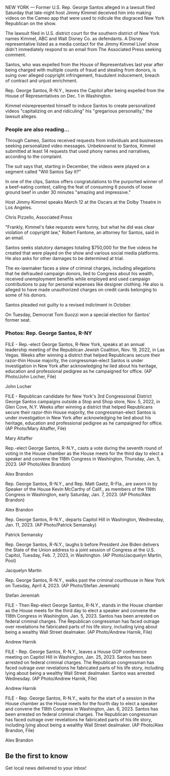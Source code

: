 NEW YORK — Former U.S. Rep. George Santos alleged in a lawsuit filed Saturday that late-night host Jimmy Kimmel deceived him into making videos on the Cameo app that were used to ridicule the disgraced New York Republican on the show.

The lawsuit filed in U.S. district court for the southern district of New York names Kimmel, ABC and Walt Disney Co. as defendants. A Disney representative listed as a media contact for the Jimmy Kimmel Live! show didn't immediately respond to an email from The Associated Press seeking comment.

Santos, who was expelled from the House of Representatives last year after being charged with multiple counts of fraud and stealing from donors, is suing over alleged copyright infringement, fraudulent inducement, breach of contract and unjust enrichment.

Rep. George Santos, R-N.Y., leaves the Capitol after being expelled from the House of Representatives on Dec. 1 in Washington.

Kimmel misrepresented himself to induce Santos to create personalized videos "capitalizing on and ridiculing" his "gregarious personality," the lawsuit alleges.

### People are also reading…

Through Cameo, Santos received requests from individuals and businesses seeking personalized video messages. Unbeknownst to Santos, Kimmel submitted at least 14 requests that used phony names and narratives, according to the complaint.

The suit says that, starting in December, the videos were played on a segment called "Will Santos Say It?"

In one of the clips, Santos offers congratulations to the purported winner of a beef-eating contest, calling the feat of consuming 6 pounds of loose ground beef in under 30 minutes "amazing and impressive."

Host Jimmy Kimmel speaks March 12 at the Oscars at the Dolby Theatre in Los Angeles.

Chris Pizzello, Associated Press

"Frankly, Kimmel's fake requests were funny, but what he did was clear violation of copyright law," Robert Fantone, an attorney for Santos, said in an email.

Santos seeks statutory damages totaling $750,000 for the five videos he created that were played on the show and various social media platforms. He also asks for other damages to be determined at trial.

The ex-lawmaker faces a slew of criminal charges, including allegations that he defrauded campaign donors, lied to Congress about his wealth, received unemployment benefits while employed and used campaign contributions to pay for personal expenses like designer clothing. He also is alleged to have made unauthorized charges on credit cards belonging to some of his donors.

Santos pleaded not guilty to a revised indictment in October.

On Tuesday, Democrat Tom Suozzi won a special election for Santos' former seat.

### Photos: Rep. George Santos, R-NY

FILE - Rep.-elect George Santos, R-New York, speaks at an annual leadership meeting of the Republican Jewish Coalition, Nov. 19, 2022, in Las Vegas. Weeks after winning a district that helped Republicans secure their razor-thin House majority, the congressman-elect Santos is under investigation in New York after acknowledging he lied about his heritage, education and professional pedigree as he campaigned for office. (AP Photo/John Locher, File)

John Locher

FILE - Republican candidate for New York's 3rd Congressional District George Santos campaigns outside a Stop and Shop store, Nov. 5, 2022, in Glen Cove, N.Y. Weeks after winning a district that helped Republicans secure their razor-thin House majority, the congressman-elect Santos is under investigation in New York after acknowledging he lied about his heritage, education and professional pedigree as he campaigned for office. (AP Photo/Mary Altaffer, File)

Mary Altaffer

Rep.-elect George Santos, R-N.Y., casts a vote during the seventh round of voting in the House chamber as the House meets for the third day to elect a speaker and convene the 118th Congress in Washington, Thursday, Jan. 5, 2023. (AP Photo/Alex Brandon)

Alex Brandon

Rep. George Santos, R-N.Y., and Rep. Matt Gaetz, R-Fla., are sworn in by Speaker of the House Kevin McCarthy of Calif., as members of the 118th Congress in Washington, early Saturday, Jan. 7, 2023. (AP Photo/Alex Brandon)

Alex Brandon

Rep. George Santos, R-N.Y., departs Capitol Hill in Washington, Wednesday, Jan. 11, 2023. (AP Photo/Patrick Semansky)

Patrick Semansky

Rep. George Santos, R-N.Y., laughs b before President Joe Biden delivers the State of the Union address to a joint session of Congress at the U.S. Capitol, Tuesday, Feb. 7, 2023, in Washington. (AP Photo/Jacquelyn Martin, Pool)

Jacquelyn Martin

Rep. George Santos, R-N.Y., walks past the criminal courthouse in New York on Tuesday, April 4, 2023. (AP Photo/Stefan Jeremiah)

Stefan Jeremiah

FILE - Then Rep-elect George Santos, R-N.Y., stands in the House chamber as the House meets for the third day to elect a speaker and convene the 118th Congress in Washington, Jan. 5, 2023. Santos has been arrested on federal criminal charges. The Republican congressman has faced outrage over revelations he fabricated parts of his life story, including lying about being a wealthy Wall Street dealmaker. (AP Photo/Andrew Harnik, File)

Andrew Harnik

FILE - Rep. George Santos, R-N.Y., leaves a House GOP conference meeting on Capitol Hill in Washington, Jan. 25, 2023. Santos has been arrested on federal criminal charges. The Republican congressman has faced outrage over revelations he fabricated parts of his life story, including lying about being a wealthy Wall Street dealmaker. Santos was arrested Wednesday. (AP Photo/Andrew Harnik, File)

Andrew Harnik

FILE - Rep. George Santos, R-N.Y., waits for the start of a session in the House chamber as the House meets for the fourth day to elect a speaker and convene the 118th Congress in Washington, Jan. 6, 2023. Santos has been arrested on federal criminal charges. The Republican congressman has faced outrage over revelations he fabricated parts of his life story, including lying about being a wealthy Wall Street dealmaker. (AP Photo/Alex Brandon, File)

Alex Brandon

## Be the first to know

Get local news delivered to your inbox!